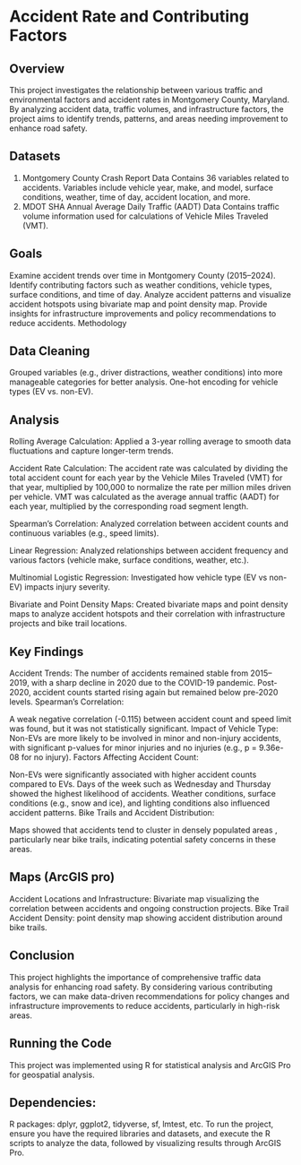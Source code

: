 # Accident Rate and Contributing Factors
## Overview
This project investigates the relationship between various traffic and environmental factors and accident rates in Montgomery County, Maryland. By analyzing accident data, traffic volumes, and infrastructure factors, the project aims to identify trends, patterns, and areas needing improvement to enhance road safety.

## Datasets
1. Montgomery County Crash Report Data
Contains 36 variables related to accidents.
Variables include vehicle year, make, and model, surface conditions, weather, time of day, accident location, and more.
2. MDOT SHA Annual Average Daily Traffic (AADT) Data
Contains traffic volume information used for calculations of Vehicle Miles Traveled (VMT).

## Goals
Examine accident trends over time in Montgomery County (2015–2024).
Identify contributing factors such as weather conditions, vehicle types, surface conditions, and time of day.
Analyze accident patterns and visualize accident hotspots using bivariate map and point density map.
Provide insights for infrastructure improvements and policy recommendations to reduce accidents.
Methodology
## Data Cleaning

Grouped variables (e.g., driver distractions, weather conditions) into more manageable categories for better analysis.
One-hot encoding for vehicle types (EV vs. non-EV).
## Analysis
Rolling Average Calculation: Applied a 3-year rolling average to smooth data fluctuations and capture longer-term trends.

Accident Rate Calculation:
The accident rate was calculated by dividing the total accident count for each year by the Vehicle Miles Traveled (VMT) for that year, multiplied by 100,000 to normalize the rate per million miles driven per vehicle.
VMT was calculated as the average annual traffic (AADT) for each year, multiplied by the corresponding road segment length.

Spearman’s Correlation:
Analyzed correlation between accident counts and continuous variables (e.g., speed limits).

Linear Regression:
Analyzed relationships between accident frequency and various factors (vehicle make, surface conditions, weather, etc.).

Multinomial Logistic Regression:
Investigated how vehicle type (EV vs non-EV) impacts injury severity.


Bivariate and Point Density Maps: 
Created bivariate maps and point density maps to analyze accident hotspots and their correlation with infrastructure projects and bike trail locations.

## Key Findings
Accident Trends:
The number of accidents remained stable from 2015–2019, with a sharp decline in 2020 due to the COVID-19 pandemic. Post-2020, accident counts started rising again but remained below pre-2020 levels.
Spearman’s Correlation:

A weak negative correlation (-0.115) between accident count and speed limit was found, but it was not statistically significant.
Impact of Vehicle Type:
Non-EVs are more likely to be involved in minor and non-injury accidents, with significant p-values for minor injuries and no injuries (e.g., p = 9.36e-08 for no injury).
Factors Affecting Accident Count:

Non-EVs were significantly associated with higher accident counts compared to EVs. Days of the week such as Wednesday and Thursday showed the highest likelihood of accidents.
Weather conditions, surface conditions (e.g., snow and ice), and lighting conditions also influenced accident patterns.
Bike Trails and Accident Distribution:

Maps showed that accidents tend to cluster in densely populated areas , particularly near bike trails, indicating potential safety concerns in these areas.

## Maps (ArcGIS pro)
Accident Locations and Infrastructure: Bivariate map visualizing the correlation between accidents and ongoing construction projects.
Bike Trail Accident Density: point density map showing accident distribution around bike trails.


## Conclusion
This project highlights the importance of comprehensive traffic data analysis for enhancing road safety. By considering various contributing factors, we can make data-driven recommendations for policy changes and infrastructure improvements to reduce accidents, particularly in high-risk areas.

## Running the Code
This project was implemented using R for statistical analysis and ArcGIS Pro for geospatial analysis.

## Dependencies:
R packages: dplyr, ggplot2, tidyverse, sf, lmtest, etc.
To run the project, ensure you have the required libraries and datasets, and execute the R scripts to analyze the data, followed by visualizing results through ArcGIS Pro.
